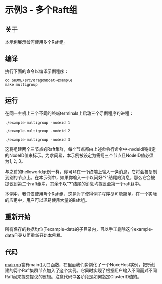 # 示例3 - 多个Raft组 #

## 关于 ##
本示例展示如何使用多个Raft组。

## 编译 ##
执行下面的命令以编译示例程序：
```
cd $HOME/src/dragonboat-example
make multigroup
```

## 运行 ##
在同一主机上三个不同的终端terminals上启动三个示例程序的进程：

```
./example-multigroup -nodeid 1
```
```
./example-multigroup -nodeid 2
```
```
./example-multigroup -nodeid 3
```
这将组建两个三节点的Raft集群，每个节点都由上述命令行命令中-nodeid所指定的NodeID值来标示。为求简易，本示例被设定为需用三个节点且NodeID值必须为1, 2, 3。

与之前的helloworld示例一样，你可以在一个终端上输入一条消息，它将会被复制到别的节点上。在本示例中，如果你输入一个以问好"?"结尾的消息，那么它会被提议到第二个raft组中，其余不以"?"结尾的消息均提议至第一个raft组中。

本例中，我们仅使用两个Raft组，这是为了使得例子程序尽可能简单。在一个实际的应用中，用户可以轻易使用大量的Raft组。

## 重新开始 ##
所有保存的数据均位于example-data的子目录内，可以手工删除这个example-data目录从而重新开始本例程。

## 代码 ##
[main.go](main.go)含有main()入口函数，在里面我们实例化了一个NodeHost实例，把所创建的两个Raft集群节点加入了这个实例。它同时实现了根据用户输入不同而对不同Raft组来提交提议的逻辑。注意代码中各阶段是如何指定ClusterID值的。
